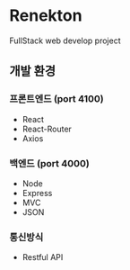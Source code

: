 # Renekton
FullStack web develop project

## 개발 환경

### 프론트엔드 (port 4100)
- React
- React-Router
- Axios

### 백엔드 (port 4000)
- Node
- Express
- MVC
- JSON

### 통신방식
- Restful API

